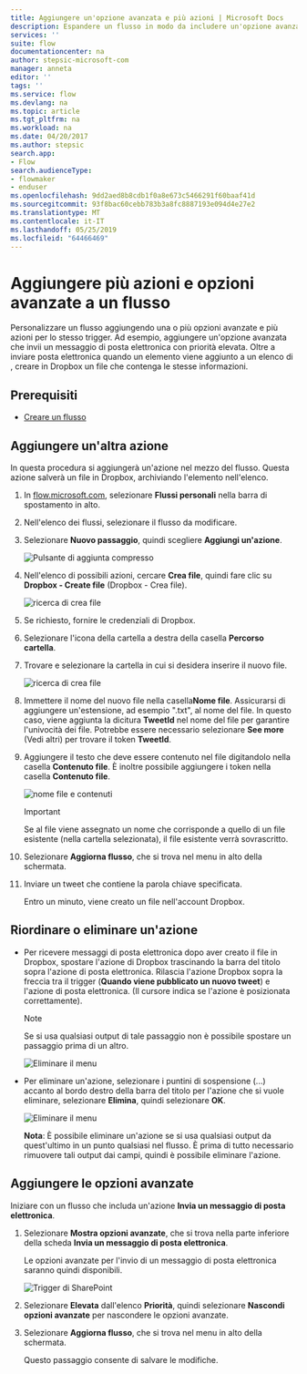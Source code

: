 ```yaml
---
title: Aggiungere un'opzione avanzata e più azioni | Microsoft Docs
description: Espandere un flusso in modo da includere un'opzione avanzata, ad esempio l'impostazione di posta elettronica a priorità elevata e l'aggiunta di un'altra azione per lo stesso evento.
services: ''
suite: flow
documentationcenter: na
author: stepsic-microsoft-com
manager: anneta
editor: ''
tags: ''
ms.service: flow
ms.devlang: na
ms.topic: article
ms.tgt_pltfrm: na
ms.workload: na
ms.date: 04/20/2017
ms.author: stepsic
search.app:
- Flow
search.audienceType:
- flowmaker
- enduser
ms.openlocfilehash: 9dd2aed8b8cdb1f0a8e673c5466291f60baaf41d
ms.sourcegitcommit: 93f8bac60cebb783b3a8fc8887193e094d4e27e2
ms.translationtype: MT
ms.contentlocale: it-IT
ms.lasthandoff: 05/25/2019
ms.locfileid: "64466469"
---
```

# <a name="add-multiple-actions-and-advanced-options-to-a-flow"></a>Aggiungere più azioni e opzioni avanzate a un flusso
Personalizzare un flusso aggiungendo una o più opzioni avanzate e più azioni per lo stesso trigger. Ad esempio, aggiungere un'opzione avanzata che invii un messaggio di posta elettronica con priorità elevata. Oltre a inviare posta elettronica quando un elemento viene aggiunto a un elenco di , creare in Dropbox un file che contenga le stesse informazioni.

## <a name="prerequisites"></a>Prerequisiti
* [Creare un flusso](get-started-logic-flow.md)

## <a name="add-another-action"></a>Aggiungere un'altra azione
In questa procedura si aggiungerà un'azione nel mezzo del flusso. Questa azione salverà un file in Dropbox, archiviando l'elemento nell'elenco.

1. In [flow.microsoft.com](https://flow.microsoft.com), selezionare **Flussi personali** nella barra di spostamento in alto.
2. Nell'elenco dei flussi, selezionare il flusso da modificare.
3. Selezionare **Nuovo passaggio**, quindi scegliere **Aggiungi un'azione**.
   
    ![Pulsante di aggiunta compresso](./media/multi-step-logic-flow/add-action.png)
4. Nell'elenco di possibili azioni, cercare **Crea file**, quindi fare clic su **Dropbox - Create file** (Dropbox - Crea file).
   
    ![ricerca di crea file](./media/multi-step-logic-flow/create-file-search.png)
5. Se richiesto, fornire le credenziali di Dropbox.
6. Selezionare l'icona della cartella a destra della casella **Percorso cartella**.
7. Trovare e selezionare la cartella in cui si desidera inserire il nuovo file.
   
    ![ricerca di crea file](./media/multi-step-logic-flow/create-file-folder.png)
8. Immettere il nome del nuovo file nella casella**Nome file**. Assicurarsi di aggiungere un'estensione, ad esempio ".txt", al nome del file. In questo caso, viene aggiunta la dicitura **TweetId** nel nome del file per garantire l'univocità dei file. Potrebbe essere necessario selezionare **See more**  (Vedi altri) per trovare il token **TweetId**.
9. Aggiungere il testo che deve essere contenuto nel file digitandolo nella casella **Contenuto file**. È inoltre possibile aggiungere i token nella casella **Contenuto file**.
   
    ![nome file e contenuti](./media/multi-step-logic-flow/create-file-name-and-contents.png)
   
   > [!IMPORTANT]
   > Se al file viene assegnato un nome che corrisponde a quello di un file esistente (nella cartella selezionata), il file esistente verrà sovrascritto.
   > 
   > 
10. Selezionare **Aggiorna flusso**, che si trova nel menu in alto della schermata.
11. Inviare un tweet che contiene la parola chiave specificata.
    
     Entro un minuto, viene creato un file nell'account Dropbox.

## <a name="reorder-or-delete-an-action"></a>Riordinare o eliminare un'azione
* Per ricevere messaggi di posta elettronica dopo aver creato il file in Dropbox, spostare l'azione di Dropbox trascinando la barra del titolo sopra l'azione di posta elettronica. Rilascia l'azione Dropbox sopra la freccia tra il trigger (**Quando viene pubblicato un nuovo tweet**) e l'azione di posta elettronica. (Il cursore indica se l'azione è posizionata correttamente).
  
  > [!NOTE]
  > Se si usa qualsiasi output di tale passaggio non è possibile spostare un passaggio prima di un altro.
  > 
  > 
  
    ![Eliminare il menu](./media/multi-step-logic-flow/draggingaction.png)
* Per eliminare un'azione, selezionare i puntini di sospensione (...) accanto al bordo destro della barra del titolo per l'azione che si vuole eliminare, selezionare **Elimina**, quindi selezionare **OK**.
  
    ![Eliminare il menu](./media/multi-step-logic-flow/deletemenu.png)
  
     **Nota**: È possibile eliminare un'azione se si usa qualsiasi output da quest'ultimo in un punto qualsiasi nel flusso. È prima di tutto necessario rimuovere tali output dai campi, quindi è possibile eliminare l'azione.

## <a name="add-advanced-options"></a>Aggiungere le opzioni avanzate
Iniziare con un flusso che includa un'azione **Invia un messaggio di posta elettronica**.

1. Selezionare **Mostra opzioni avanzate**, che si trova nella parte inferiore della scheda **Invia un messaggio di posta elettronica**.
   
     Le opzioni avanzate per l'invio di un messaggio di posta elettronica saranno quindi disponibili.
   
    ![Trigger di SharePoint](./media/multi-step-logic-flow/advanced.png)
2. Selezionare **Elevata** dall'elenco **Priorità**, quindi selezionare **Nascondi opzioni avanzate** per nascondere le opzioni avanzate.
3. Selezionare **Aggiorna flusso**, che si trova nel menu in alto della schermata.
   
     Questo passaggio consente di salvare le modifiche.

